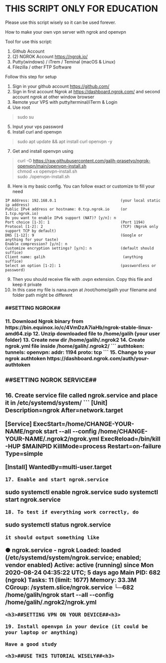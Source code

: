 <h1>THIS SCRIPT ONLY FOR EDUCATION</h1>
Please use this script wisely so it can be used forever.

How to make your own vpn server with ngrok and openvpn

Tool for use this script:

1. Github Account
2. (2) NGROK Account https://ngrok.io/
3. Putty(windows) / iTrem / Teminal (macOS & Linux)
4. Filezilla / other FTP Software

Follow this step for setup
  1. Sign in your github account https://github.com/
  2. Sign in first account Ngrok at https://dashboard.ngrok.com/ and second account ngrok at other window browser
  3. Remote your VPS with putty/terminal/iTerm & Login
  4. Use root
  >sudo su
  5. Input your vps password
  6. Install curl and openvpn
  >sudo apt update && apt install curl openvpn -y
  7. Get and install openvpn using
  >curl -O https://raw.githubusercontent.com/galih-prasetyo/ngrok-openvpn/main/openvpn-install.sh <br/>
  >chmod +x openvpn-install.sh <br/>
  >sudo ./openvpn-install.sh
  8. Here is my basic config. You can follow exact or customize to fill your need
  ``` 
  IP Address: 192.168.0.1                             (your local static ip address)
  Public IPv4 address or hostname: 0.tcp.ngrok.io     (or 1.tcp.ngrok.io)
  Do you want to enable IPv6 support (NAT)? [y/n]: n
  Port choice [1-3]: 1                                (Port 1194)
  Protocol [1-2]: 2                                   (TCP) (Ngrok only support TCP by default)
  DNS [1-12]: 9                                       (Google or anything for your taste)
  Enable compression? [y/n]: n
  Customize encryption settings? [y/n]: n             (default should suffice)
  Client name: galih                                   (anything suffice)
  Select an option [1-2]: 1                           (passwordless or password)
  ```
  9. Then you should receive file with .ovpn extension. Copy this file and keep it private
  10. In this case my file is nana.ovpn at /root/home/galih your filename and folder path might be different

  <h3>##SETTING NGROK##<h3>
  11. Download Ngrok binary from https://bin.equinox.io/c/4VmDzA7iaHb/ngrok-stable-linux-amd64.zip
  12. Unzip downloaded file to /home/galih (your user folder)
  13. Create new dir /home/galih/.ngrok2
  14. Create <b>ngrok.yml</b> file inside /home/galih/.ngrok2/
  ```
  authtoken: <YOUR AUTHTOKEN SECOND ACOOUNT NGROK>
  tunnels:
      openvpn:
          addr: 1194
          proto: tcp
  ```
  15. Change <YOUR AUTHTOKEN SECOND ACOOUNT NGROK> to your ngrok authtoken https://dashboard.ngrok.com/auth/your-authtoken
  <h3>##SETTING NGROK SERVICE##<h3>
  16. Create service file called <b>ngrok.service</b> and place it in /etc/systemd/system/
  ```
  [Unit]
  Description=ngrok
  After=network.target

  [Service]
  ExecStart=/home/CHANGE-YOUR-NAME/ngrok start --all --config /home/CHANGE-YOUR-NAME/.ngrok2/ngrok.yml
  ExecReload=/bin/kill -HUP $MAINPID
  KillMode=process
  Restart=on-failure
  Type=simple

  [Install]
  WantedBy=multi-user.target
  ```
  17. Enable and start ngrok.service
  ```
  sudo systemctl enable ngrok.service
  sudo systemctl start ngrok.service
  ```
  18. To test if everything work correctly, do
  ```
  sudo systemctl status ngrok.service
  ```
  it should output something like
  ```
  ● ngrok.service - ngrok
    Loaded: loaded (/etc/systemd/system/ngrok.service; enabled; vendor enabled)
    Active: active (running) since Mon 2020-08-24 04:35:22 UTC; 5 days ago
    Main PID: 682 (ngrok)
    Tasks: 11 (limit: 1677)
    Memory: 33.3M
    CGroup: /system.slice/ngrok.service
            └─682 /home/galih/ngrok start --all --config /home/galih/.ngrok2/ngrok.yml
  ```
  <h3>##SETTING VPN ON YOUR DEVICE##<h3>

  19. Install openvpn in your device (it could be your laptop or anything)
  
Have a good study

<h3>##USE THIS TUTORIAL WISELY##<h3>
